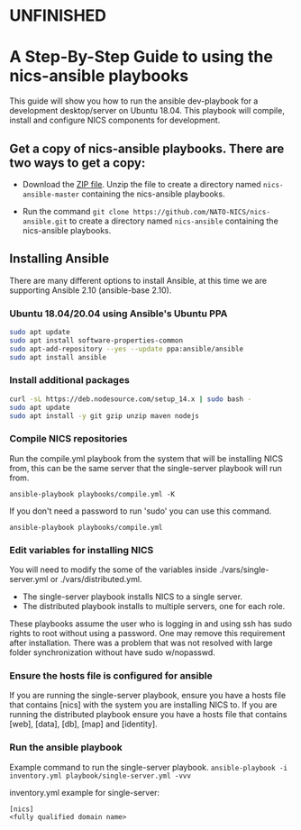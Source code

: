 # UNFINISHED

# A Step-By-Step Guide to using the nics-ansible playbooks

This guide will show you how to run the ansible dev-playbook for a development desktop/server on Ubuntu 18.04. This playbook will compile, install and configure NICS components for development.

## Get a copy of nics-ansible playbooks. There are two ways to get a copy:

  - Download the [ZIP file](https://github.com/NATO-NICS/nics-ansible/archive/master.zip). Unzip the file to create a directory named `nics-ansible-master` containing the nics-ansible playbooks.

  - Run the command `git clone https://github.com/NATO-NICS/nics-ansible.git` to create a directory named `nics-ansible` containing the nics-ansible playbooks.

## Installing Ansible
There are many different options to install Ansible, at this time we are supporting Ansible 2.10 (ansible-base 2.10).

### Ubuntu 18.04/20.04 using Ansible's Ubuntu PPA
```bash
sudo apt update
sudo apt install software-properties-common
sudo apt-add-repository --yes --update ppa:ansible/ansible
sudo apt install ansible
```

### Install additional packages
```bash
curl -sL https://deb.nodesource.com/setup_14.x | sudo bash -
sudo apt update
sudo apt install -y git gzip unzip maven nodejs
```

### Compile NICS repositories 

Run the compile.yml playbook from the system that will be installing NICS from, this can be the same server that the single-server playbook will run from.

`ansible-playbook playbooks/compile.yml -K`

If you don't need a password to run 'sudo' you can use this command.

`ansible-playbook playbooks/compile.yml`


### Edit variables for installing NICS
You will need to modify the some of the variables inside ./vars/single-server.yml or ./vars/distributed.yml.
- The single-server playbook installs NICS to a single server. 
- The distributed playbook installs to multiple servers, one for each role.

These playbooks assume the user who is logging in and using ssh has sudo rights to root without using a password. One may remove this requirement after installation. There was a problem that was not resolved with large folder synchronization without have sudo w/nopasswd.

### Ensure the hosts file is configured for ansible
If you are running the single-server playbook, ensure you have a hosts file that contains [nics] with the system you are installing NICS to.
If you are running the distributed playbook ensure you have a hosts file that contains [web], [data], [db], [map] and [identity]. 

### Run the ansible playbook
Example command to run the single-server playbook.
`ansible-playbook -i inventory.yml playbook/single-server.yml -vvv`

inventory.yml example for single-server:
```
[nics]
<fully qualified domain name>
```
